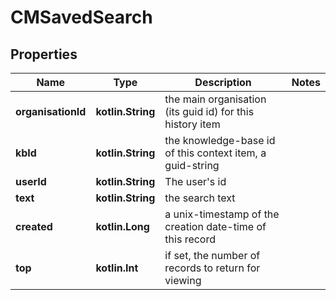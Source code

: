 
# CMSavedSearch

## Properties
Name | Type | Description | Notes
------------ | ------------- | ------------- | -------------
**organisationId** | **kotlin.String** | the main organisation (its guid id) for this history item | 
**kbId** | **kotlin.String** | the knowledge-base id of this context item, a guid-string | 
**userId** | **kotlin.String** | The user&#39;s id | 
**text** | **kotlin.String** | the search text | 
**created** | **kotlin.Long** | a unix-timestamp of the creation date-time of this record | 
**top** | **kotlin.Int** | if set, the number of records to return for viewing | 



